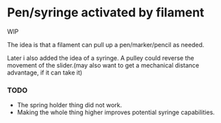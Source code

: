 # Pen/syringe activated by filament
WIP

The idea is that a filament can pull up a pen/marker/pencil as needed.

Later i also added the idea of a syringe. A pulley could reverse the movement of
the slider.(may also want to get a mechanical distance advantage, if it can take it)


### TODO
* The spring holder thing did not work.
* Making the whole thing higher improves potential syringe capabilities.
